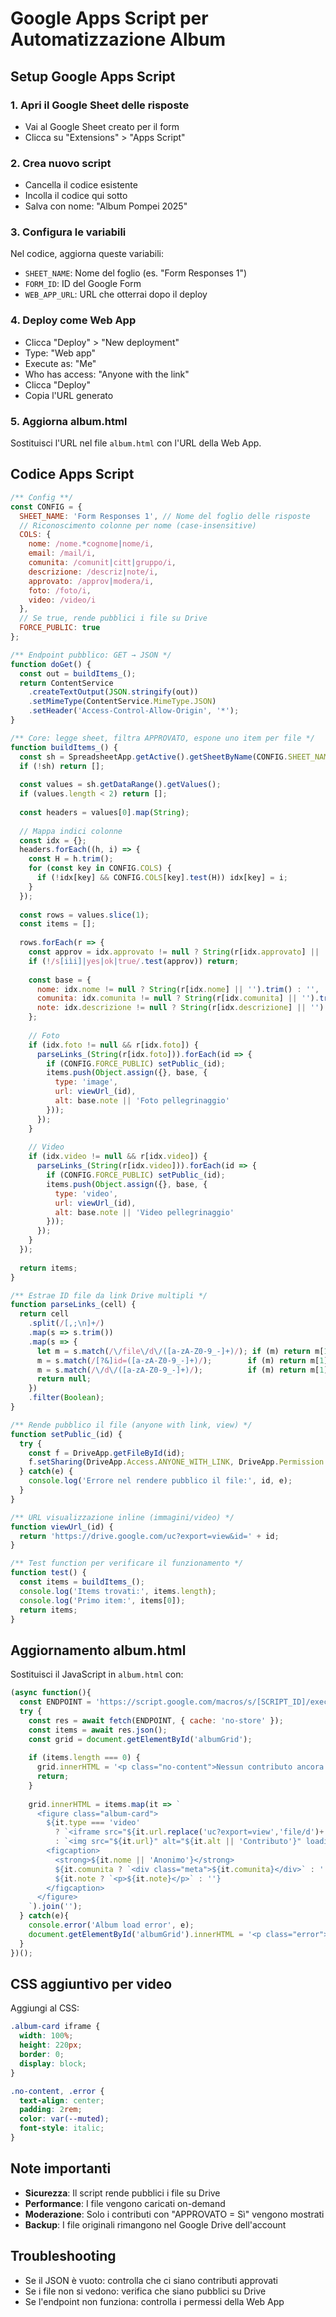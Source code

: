 # Google Apps Script per Automatizzazione Album

## Setup Google Apps Script

### 1. Apri il Google Sheet delle risposte
- Vai al Google Sheet creato per il form
- Clicca su "Extensions" > "Apps Script"

### 2. Crea nuovo script
- Cancella il codice esistente
- Incolla il codice qui sotto
- Salva con nome: "Album Pompei 2025"

### 3. Configura le variabili
Nel codice, aggiorna queste variabili:
- `SHEET_NAME`: Nome del foglio (es. "Form Responses 1")
- `FORM_ID`: ID del Google Form
- `WEB_APP_URL`: URL che otterrai dopo il deploy

### 4. Deploy come Web App
- Clicca "Deploy" > "New deployment"
- Type: "Web app"
- Execute as: "Me"
- Who has access: "Anyone with the link"
- Clicca "Deploy"
- Copia l'URL generato

### 5. Aggiorna album.html
Sostituisci l'URL nel file `album.html` con l'URL della Web App.

## Codice Apps Script

```javascript
/** Config **/
const CONFIG = {
  SHEET_NAME: 'Form Responses 1', // Nome del foglio delle risposte
  // Riconoscimento colonne per nome (case-insensitive)
  COLS: {
    nome: /nome.*cognome|nome/i,
    email: /mail/i,
    comunita: /comunit|citt|gruppo/i,
    descrizione: /descriz|note/i,
    approvato: /approv|modera/i,
    foto: /foto/i,
    video: /video/i
  },
  // Se true, rende pubblici i file su Drive
  FORCE_PUBLIC: true
};

/** Endpoint pubblico: GET → JSON */
function doGet() {
  const out = buildItems_();
  return ContentService
    .createTextOutput(JSON.stringify(out))
    .setMimeType(ContentService.MimeType.JSON)
    .setHeader('Access-Control-Allow-Origin', '*');
}

/** Core: legge sheet, filtra APPROVATO, espone uno item per file */
function buildItems_() {
  const sh = SpreadsheetApp.getActive().getSheetByName(CONFIG.SHEET_NAME);
  if (!sh) return [];
  
  const values = sh.getDataRange().getValues();
  if (values.length < 2) return [];
  
  const headers = values[0].map(String);
  
  // Mappa indici colonne
  const idx = {};
  headers.forEach((h, i) => {
    const H = h.trim();
    for (const key in CONFIG.COLS) {
      if (!idx[key] && CONFIG.COLS[key].test(H)) idx[key] = i;
    }
  });
  
  const rows = values.slice(1);
  const items = [];
  
  rows.forEach(r => {
    const approv = idx.approvato != null ? String(r[idx.approvato] || '').toLowerCase() : 'sì';
    if (!/s[iìi]|yes|ok|true/.test(approv)) return;
    
    const base = {
      nome: idx.nome != null ? String(r[idx.nome] || '').trim() : '',
      comunita: idx.comunita != null ? String(r[idx.comunita] || '').trim() : '',
      note: idx.descrizione != null ? String(r[idx.descrizione] || '').trim() : ''
    };
    
    // Foto
    if (idx.foto != null && r[idx.foto]) {
      parseLinks_(String(r[idx.foto])).forEach(id => {
        if (CONFIG.FORCE_PUBLIC) setPublic_(id);
        items.push(Object.assign({}, base, {
          type: 'image',
          url: viewUrl_(id),
          alt: base.note || 'Foto pellegrinaggio'
        }));
      });
    }
    
    // Video
    if (idx.video != null && r[idx.video]) {
      parseLinks_(String(r[idx.video])).forEach(id => {
        if (CONFIG.FORCE_PUBLIC) setPublic_(id);
        items.push(Object.assign({}, base, {
          type: 'video',
          url: viewUrl_(id),
          alt: base.note || 'Video pellegrinaggio'
        }));
      });
    }
  });
  
  return items;
}

/** Estrae ID file da link Drive multipli */
function parseLinks_(cell) {
  return cell
    .split(/[,;\n]+/)
    .map(s => s.trim())
    .map(s => {
      let m = s.match(/\/file\/d\/([a-zA-Z0-9_-]+)/); if (m) return m[1];
      m = s.match(/[?&]id=([a-zA-Z0-9_-]+)/);        if (m) return m[1];
      m = s.match(/\/d\/([a-zA-Z0-9_-]+)/);          if (m) return m[1];
      return null;
    })
    .filter(Boolean);
}

/** Rende pubblico il file (anyone with link, view) */
function setPublic_(id) {
  try {
    const f = DriveApp.getFileById(id);
    f.setSharing(DriveApp.Access.ANYONE_WITH_LINK, DriveApp.Permission.VIEW);
  } catch(e) {
    console.log('Errore nel rendere pubblico il file:', id, e);
  }
}

/** URL visualizzazione inline (immagini/video) */
function viewUrl_(id) {
  return 'https://drive.google.com/uc?export=view&id=' + id;
}

/** Test function per verificare il funzionamento */
function test() {
  const items = buildItems_();
  console.log('Items trovati:', items.length);
  console.log('Primo item:', items[0]);
  return items;
}
```

## Aggiornamento album.html

Sostituisci il JavaScript in `album.html` con:

```javascript
(async function(){
  const ENDPOINT = 'https://script.google.com/macros/s/[SCRIPT_ID]/exec'; // URL Web App
  try {
    const res = await fetch(ENDPOINT, { cache: 'no-store' });
    const items = await res.json();
    const grid = document.getElementById('albumGrid');
    
    if (items.length === 0) {
      grid.innerHTML = '<p class="no-content">Nessun contributo ancora approvato. I tuoi contributi saranno pubblicati dopo la moderazione.</p>';
      return;
    }
    
    grid.innerHTML = items.map(it => `
      <figure class="album-card">
        ${it.type === 'video'
          ? `<iframe src="${it.url.replace('uc?export=view','file/d')+'/preview'}" allowfullscreen loading="lazy"></iframe>`
          : `<img src="${it.url}" alt="${it.alt || 'Contributo'}" loading="lazy">`}
        <figcaption>
          <strong>${it.nome || 'Anonimo'}</strong>
          ${it.comunita ? `<div class="meta">${it.comunita}</div>` : ''}
          ${it.note ? `<p>${it.note}</p>` : ''}
        </figcaption>
      </figure>
    `).join('');
  } catch(e){ 
    console.error('Album load error', e);
    document.getElementById('albumGrid').innerHTML = '<p class="error">Errore nel caricamento dell\'album. Riprova più tardi.</p>';
  }
})();
```

## CSS aggiuntivo per video

Aggiungi al CSS:

```css
.album-card iframe { 
  width: 100%; 
  height: 220px; 
  border: 0; 
  display: block; 
}

.no-content, .error {
  text-align: center;
  padding: 2rem;
  color: var(--muted);
  font-style: italic;
}
```

## Note importanti

- **Sicurezza**: Il script rende pubblici i file su Drive
- **Performance**: I file vengono caricati on-demand
- **Moderazione**: Solo i contributi con "APPROVATO = Sì" vengono mostrati
- **Backup**: I file originali rimangono nel Google Drive dell'account

## Troubleshooting

- Se il JSON è vuoto: controlla che ci siano contributi approvati
- Se i file non si vedono: verifica che siano pubblici su Drive
- Se l'endpoint non funziona: controlla i permessi della Web App
